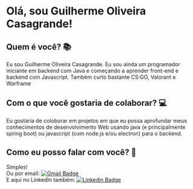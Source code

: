 # Olá, sou Guilherme Oliveira Casagrande!

## Quem é você? :books:
Eu sou Guilherme Oliveira Casagrande. Eu sou ainda um programador iniciante em backend com Java e começando a aprender front-end e backend com Javascript. Também curto bastante CS:GO, Valorant e Warframe

## Com o que você gostaria de colaborar? :computer:
Eu gostaria de coloborar em projetos em que eu possa aprofundar meus conhecimentos de desenvolvimento Web usando java (e principalmente spring boot) ou javascript (com node.js e/ou electron) para o backend.

## Como eu posso falar com você? :satellite:
Simples!</br>
Ou por email: [![Gmail Badge](https://img.shields.io/badge/-guiolicasa@gmail.com-c14438?style=flat-square&logo=Gmail&logoColor=white&link=mailto:guiolicasa@gmail.com)](mailto:guiolicasa@gmail.com)</br>
E aqui no LinkedIn também: [![Linkedin Badge](https://img.shields.io/badge/-GuilhermeCasagrande-blue?style=flat-square&logo=Linkedin&logoColor=white&link=https://www.linkedin.com/in/guilherme-casagrande-826691190/)](https://www.linkedin.com/in/guilherme-casagrande-826691190/) </br>
